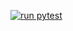 [![run pytest](https://github.com/esharf/pytest-examples/actions/workflows/run-pytest.yml/badge.svg?branch=master)](https://github.com/esharf/pytest-examples/actions/workflows/run-pytest.yml)
